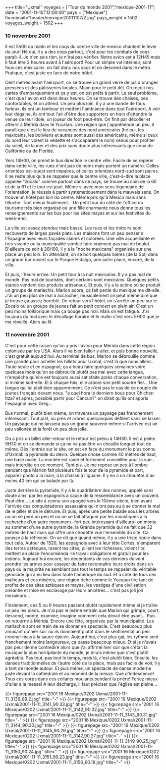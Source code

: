 +++
title="Uxmal"
voyages = ["Tour du monde 2001","mexique-2001-11"]
date = "2001-11-10T12:00:00"
pays = ["Mexique"]
thumbnail="header/mexique20011107/2.jpg"
pays_weight = 1502
voyages_weight = 1502
+++
### 10 novembre 2001

Il est 5h00 du matin et les coqs du centre ville de mexico chantent le lever 
du jour! Hé oui, il y a des coqs partout, c'est pour les combats de coqs paraît-il. 
Je n'en sais rien, je n'irai pas vérifier. Notre avion est à 12H45 mais il faut 
être 2 heures avant à l'aéroport! Pour un simple vol intérieur, sont fous ces 
mexicains. on fait donc nos sacs et on descend dans le métro. Pratique, c'est 
juste en face de notre hôtel.

Cent mètres avant l'aéroport, on se trouve un grand verre de jus d'oranges 
pressées et des pâtisseries locales. Miam pour le petit déj. On reçoit nos cartes 
d'embarquement et ça y est, on est prêts à partir. Le seul problème, c'est que 
l'avion est dans deux heures. On se trouve des chaises, peu confortables, et 
on attend. Un peu plus loin, il y a une bande de fous furieux, ils ont un tambour 
et mettent l'ambiance dans tout l'aéroport. A voir leur dégaine, ils ont tout 
l'air d'être des supporters en train d'attendre la venue de leur idole, un joueur 
de foot peut-être. On finit par décoller et atterrir à Mérida dans le Yucatan. 
Une région que j'appréhende un peu, il paraît que c'est le lieu de vacances 
des nord américains (hé oui, les mexicains, les boliviens et autres sont aussi 
des américains, même si ceux du nord leur volent la vedette et s'accaparent 
le nom) venus pour profiter du soleil, de la mer et des prix sans doute plus 
intéressants que ceux de Californie ou de Floride. 

Vers 14H00, on prend le bus direction le centre ville. Facile de se repérer 
dans cette ville, les rues n'ont pas de noms mais portent un numéro. Celles 
orientées est-ouest sont impaires, et celles orientées nord-sud sont paires. 
Il ne reste plus qu'à se rappeler que le centre ville, c'est-à-dire la place 
appelée "zocalo" comme partout dans ce pays, se trouve au coin de la 60 et de 
la 61 et le tour est joué. Même si avec mon sens légendaire de l'orientation, 
je réussis à partir systématiquement dans le mauvais sens. On trouve un hôtel 
pas loin du centre. Même prix qu'à Mexico mais sans téloche. Tant mieux finalement... 
Un petit tour du côté de l'office du tourisme très bien organisé où une fille 
charmante nous donne tous les renseignements sur les bus pour les sites mayas 
et sur les festivités du week-end.

La ville est assez étendue mais basse. Les rues et les trottoirs sont recouverts 
de larges pavés plats. Les maisons font un peu penser à l'Espagne avec leurs 
façades claires et colorées. Une ville accueillante et très vivante où la municipalité 
semble faire vraiment pas mal de boulot. D'ailleurs ce soir à 20H00, il y a 
la "noche mexicana" organisée sur une place un peu loin. En attendant, on se 
boit quelques bières (de la Sol) dans un grand bar ouvert sur le Parque Hidalgo, 
une autre place, encore, de la ville. 

Et puis, l'heure arrive. Un petit tour à la nuit mexicaine. Il y a pas mal 
de monde. Pas mal de touristes, dont certains sont mexicains. Quelques petits 
stands vendent des produits artisanaux. Et puis, il y a la scène où se produit 
un groupe de mariachis. Marion adore, ça fait partie du mexique me dit-elle. 
J'ai un peu plus de mal à accrocher, musicalement on peut même dire que je trouve 
ça assez horrible. De retour vers l'hôtel, on s'arrête un peu sur le Zocalo 
où un groupe de jeunes fait un petit concert en plein air. C'est un peu moins 
folklorique mais ça bouge pas mal. Mais on est fatigué. J'ai toujours du mal 
avec le décallage horaire et le matin c'est vers 5H00 que je me réveille. Alors 
au lit.

### 11 novembre 2001

C'est pour cette raison qu'on a pris l'avion pour Mérida dans cette région 
colonisée par les USA. Alors il va bien falloir y aller, et puis bonne nouvelle, 
c'est gratuit aujourd'hui. Au terminal de bus, Marion se débrouille comme une 
grande pour acheter les billets pour Uxmal, c'est là que nous allons. Toute 
seule et en espagnol, ça a beau faire quelques semaines voire quelques mois 
qu'on se débrouille plutôt pas mal avec cette langue, n'empêche qu'elle est 
toujours aussi satisfaite après chaque conversation, si minime soit-elle. Et 
à chaque fois, elle arbore son petit sourire fier... Une langue qui lui plaît 
bien apparemment. Ce n'est pas le cas de ce couple de jeunes français devant 
nous. "a quel hora lé derniero bous pour Chichen Itza? et apres, possiblé partir 
pour Cancun?" on dirait qu'ils ont appris l'espagnol avec Greg... 

Bus normal, plutôt bien mème, on traverse un paysage pas franchement intéressant. 
Tout plat, où prés et arbres quelconques défilent sans se lasser. Un paysage 
qui ne laissera pas un grand souvenir même si l'arrivée est un peu vallonée 
et la forêt un peu plus jolie.

On a pris un billet aller-retour et le retour est prévu à 14H30. Il est à peine 
9H30 et on se demande si ça ne va pas être un chouille longuet tout de même. 
Dès l'entrée sur le site, on est en face du monument le plus connu d'Uxmal: 
la pyramide du devin. Quelque chose comme 40 mètres de haut, une base ovale. 
La montée est raide et fortement conseillée pour la vue... mais interdite en 
ce moment. Tant pis. Je me repose un peu à l'ombre pendant que Marion fait plusieurs 
fois le tour de la pyramide et part, appareil photo à la main, à la chasse à 
l'iguane. Il y en a un chouette d'au moins 40 cm qui se balade par là. 

Juste derrière la pyramide, il y a le quadrilatère des nonnes, appelé sans 
doute ainsi par les espagnols à cause de la ressemblance avec un couvent. Peut-être... 
Le site à connu son apogée vers le 10ème siècle, bien avant l'arrivée des conquistadores 
assassains qui n'ont pas eu à se donner le mal de le piller et de le détruire. 
Et puis, après une petite balade sous les arbres où on se perd un peu et où 
on se fait attaquer par les moustiques à la recherche d'un autre monument -fort 
peu intéressant d'ailleurs- on monte au sommet d'une autre pyramide, la Grande 
pyramide qui ne fait que 32 mètres de haut mais qui offre une chouette vue l'ensemble 
du site. Ca pousse à la réflexion. On se dit que quand même, il y a une triste 
ironie dans tout cela. Autour de 1520, les espagnols avec à leur tête Cortes, 
s'emparent des terres aztèques, rasent les cités, pillent les richesses, volent 
l'or, mettent en place l'encomienda -le travail obligatoire et gratuit pour 
les indiens. Aujourd'hui encore, les decendants de ces derniers doivent prendre 
les armes pour essayer de faire reconnaître leurs droits dans un pays où la 
majorité ne semblent pas tout le temps se rappeler du véritable génocide qui 
a eu lieu dans toute l'amérique du sud. Et à côté de tous ces malheurs et ces 
misères, une région riche comme le Yucatan tire tant de profits de ces sites 
aztèques et mayas, les vestiges d'une civilisation anéantie et mise en esclavage 
par leurs ancêtres... c'est pas joli joli messieurs...

Finalement, ces 5 ou 6 heures passent plutôt rapidement même si je traîne un 
peu les pieds. Je n'ai pas le mème entrain que Marion qui grimpe, court, descend, 
monte, examine, imagine comment cela devait être avant... Puis on retourne à 
Mérida. Encore une fête, organisée par la municipalité. Les mariachis sont en 
train de se donner en spectacle. C'est beaucoup plus amusant qu'hier soir où 
ils donnaient plutôt dans le sentimental un peu crooner mais à la sauce épicée. 
Aujourd'hui, c'est plus gai, les rythme sont franchement moins langoureux, ça 
passe beaucoup mieux. Et si je n'avais pas peur de me contredire alors que j'ai 
affirmé hier soir que c'était la musique la plus horripilante du monde, je dirais 
même que c'est plutôt agréable. Pas tout, pas tout le temps, mais là, c'est 
plutôt bien. Ensuite, les danses traditionnelles de l'autre côté de la place, 
mais pas facile de voir, il y a tant de monde autour. Et puis même, un spectacle 
de danse moderne juste devant la cathédrale et au moment de la messe. Que d'indescence! 
Tous ces corps dans ces collants moulants pendant la prière! Feriez mieux d'aller 
à la messe! A leur décharge, il faut préciser que l'église est pleine... 


<div id="TOTO">{{< figurepage src="2001 16 Mexique/0202 Uxmal/2001-11-11_3136_89.2.jpg" title="-"  >}}
{{< figurepage src="2001 16 Mexique/0202 Uxmal/2001-11-11_3141_90.33.jpg" title="-"  >}}
{{< figurepage src="2001 16 Mexique/0202 Uxmal/2001-11-11_3142_90.32.jpg" title="-"  >}}
{{< figurepage src="2001 16 Mexique/0202 Uxmal/2001-11-11_3143_90.31.jpg" title="-"  >}}
{{< figurepage src="2001 16 Mexique/0202 Uxmal/2001-11-11_3144_90.30.jpg" title="-"  >}}
{{< figurepage src="2001 16 Mexique/0202 Uxmal/2001-11-11_3145_90.29.jpg" title="-"  >}}
{{< figurepage src="2001 16 Mexique/0202 Uxmal/2001-11-11_3147_90.27.jpg" title="-"  >}}
{{< figurepage src="2001 16 Mexique/0202 Uxmal/2001-11-11_3149_90.25.jpg" title="-"  >}}
{{< figurepage src="2001 16 Mexique/0202 Uxmal/2001-11-11_3150_90.24.jpg" title="-"  >}}
{{< figurepage src="2001 16 Mexique/0202 Uxmal/2001-11-11_3151_90.23.jpg" title="-"  >}}
{{< figurepage src="2001 16 Mexique/0202 Uxmal/2001-11-11_3156_90.18.jpg" title="-"  >}}
</DIV>

